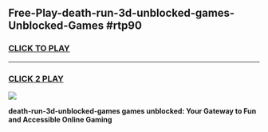 
## Free-Play-death-run-3d-unblocked-games-Unblocked-Games #rtp90
<h3>
<a href="https://news.freeplayer.one?title=death-run-3d-unblocked-games&ref=8M">CLICK TO PLAY</a></h3>
<hr>

<h3>
<a href="https://news.freeplayer.one?title=death-run-3d-unblocked-games&ref=8M">CLICK 2 PLAY</a>
  
</h3>

<a href="https://news.freeplayer.one?title=death-run-3d-unblocked-games&ref=8M"><img src="https://clearcache.store/games.png"></a>


**death-run-3d-unblocked-games games unblocked: Your Gateway to Fun and Accessible Online Gaming**
